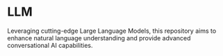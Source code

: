 # LLM

Leveraging cutting-edge Large Language Models, this repository aims to enhance natural language understanding and provide advanced conversational AI capabilities.
